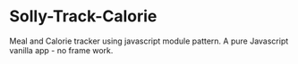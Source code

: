 # Solly-Track-Calorie

Meal and Calorie tracker using javascript module pattern.
A pure Javascript vanilla app - no frame work.

